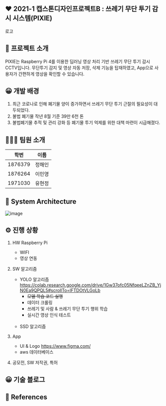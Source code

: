 ## ❤️ 2021-1 캡스톤디자인프로젝트B : 쓰레기 무단 투기 감시 시스템(PIXIE)

로고


## 📖 프로젝트 소개
PIXIE는 Raspberry Pi 4를 이용한 딥러닝 영상 처리 기반 쓰레기 무단 투기 감시 CCTV입니다.
무단투기 감지 및 영상 자동 저장, 삭제 기능을 탑재하였고, App으로 사용자가 간편하게 영상을 확인할 수 있습니다.

## 😀 개발 배경
 1. 최근 코로나로 인해 폐기물 양이 증가하면서 쓰레기 무단 투기 근절의 필요성이 대두되었다.
 2. 불법 폐기물 작년 8월 기준 39만 6천 톤
 3. 불법폐기물 추적 및 관리 강화 등 폐기물 투기 억제를 위한 대책 마련이 시급해졌다.

## 👨‍👩‍👦 팀원 소개
|학번|이름|
|------|---|
|1876379|정해인|
|1876264|이민영|
|1971030|유현정|

## 📲 System Architecture
![image](https://user-images.githubusercontent.com/67186222/117320715-759ed300-aec7-11eb-8abe-a3721b39b437.png)

## ⚙️ 진행 상황
  1. HW Raspberry Pi
      - WIFI
      - 영상 연동

  2. SW 알고리즘
      * YOLO 알고리즘 https://colab.research.google.com/drive/1Gw37ofc05NfqeeLZnZB_YjN0Ea9QPQL5#scrollTo=lFTDOtVLGoLb
        - <strike> 모델 학습 코드 실행</strike>
        - 데이터 크롤링
        - 쓰레기 및 사람 & 쓰레기 무단 투기 행위 학습
        - 실시간 영상 인식 테스트
      <br></br>
      * SSD 알고리즘

  3. App
      - UI & Logo https://www.figma.com/
      - aws 데이터베이스

  4. 공모전, SW 저작권, 특허

## 😀 기술 블로그


## 📁 References


